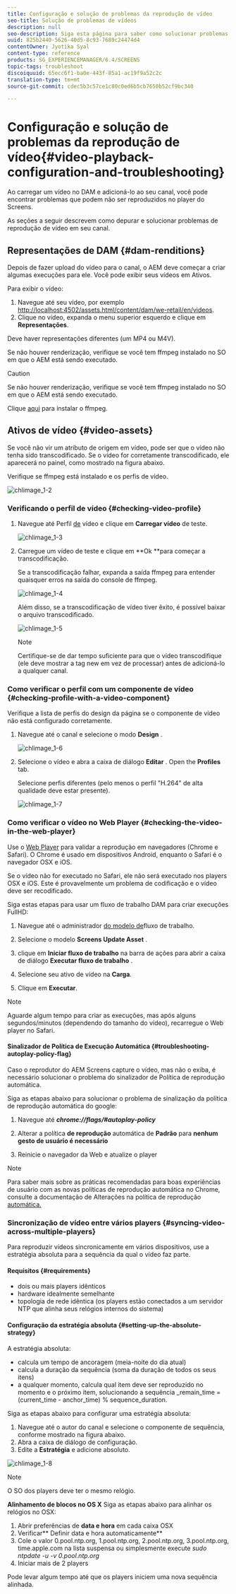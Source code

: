 ```yaml
---
title: Configuração e solução de problemas da reprodução de vídeo
seo-title: Solução de problemas de vídeos
description: null
seo-description: Siga esta página para saber como solucionar problemas de vídeos. Ao carregar um vídeo no DAM e adicioná-lo ao seu canal, você pode encontrar problemas que o vídeo pode não ser reproduzido no Screens player e esta seção descreve como depurar e solucionar problemas de reprodução de vídeo no seu canal.
uuid: 825b2440-5626-40d5-8c93-7689c24474d4
contentOwner: Jyotika Syal
content-type: reference
products: SG_EXPERIENCEMANAGER/6.4/SCREENS
topic-tags: troubleshoot
discoiquuid: 65ecc6f1-ba0e-443f-85a1-ac19f9a52c2c
translation-type: tm+mt
source-git-commit: cdec5b3c57ce1c80c0ed6b5cb7650b52cf9bc340

---
```



# Configuração e solução de problemas da reprodução de vídeo{#video-playback-configuration-and-troubleshooting}

Ao carregar um vídeo no DAM e adicioná-lo ao seu canal, você pode encontrar problemas que podem não ser reproduzidos no player do Screens.

As seções a seguir descrevem como depurar e solucionar problemas de reprodução de vídeo em seu canal.

## Representações de DAM {#dam-renditions}

Depois de fazer upload do vídeo para o canal, o AEM deve começar a criar algumas execuções para ele. Você pode exibir seus vídeos em Ativos.

Para exibir o vídeo:

1. Navegue até seu vídeo, por exemplo [http://localhost:4502/assets.html/content/dam/we-retail/en/videos](http://localhost:4502/assets.html/content/dam/we-retail/en/videos).
1. Clique no vídeo, expanda o menu superior esquerdo e clique em **Representações**.

Deve haver representações diferentes (um MP4 ou M4V).

Se não houver renderização, verifique se você tem ffmpeg instalado no SO em que o AEM está sendo executado.

>[!CAUTION]
>
>Se não houver renderização, verifique se você tem ffmpeg instalado no SO em que o AEM está sendo executado.
>
>Clique [aqui](https://evermeet.cx/ffmpeg/) para instalar o ffmpeg.

## Ativos de vídeo {#video-assets}

Se você não vir um atributo de origem em vídeo, pode ser que o vídeo não tenha sido transcodificado. Se o vídeo for corretamente transcodificado, ele aparecerá no painel, como mostrado na figura abaixo.

Verifique se ffmpeg está instalado e os perfis de vídeo.

![chlimage_1-2](assets/chlimage_1-2.png)

### Verificando o perfil de vídeo {#checking-video-profile}

1. Navegue até Perfil [de](http://localhost:4502/etc/dam/video.html) vídeo e clique em **Carregar vídeo** de teste.

   ![chlimage_1-3](assets/chlimage_1-3.png)

1. Carregue um vídeo de teste e clique em **Ok **para começar a transcodificação.

   Se a transcodificação falhar, expanda a saída ffmpeg para entender quaisquer erros na saída do console de ffmpeg.

   ![chlimage_1-4](assets/chlimage_1-4.png)

   Além disso, se a transcodificação de vídeo tiver êxito, é possível baixar o arquivo transcodificado.

   ![chlimage_1-5](assets/chlimage_1-5.png)

   >[!NOTE]
   >
   >Certifique-se de dar tempo suficiente para que o vídeo transcodifique (ele deve mostrar a tag new em vez de processar) antes de adicioná-lo a qualquer canal.

### Como verificar o perfil com um componente de vídeo {#checking-profile-with-a-video-component}

Verifique a lista de perfis do design da página se o componente de vídeo não está configurado corretamente.

1. Navegue até o canal e selecione o modo **Design** .

   ![chlimage_1-6](assets/chlimage_1-6.png)

1. Selecione o vídeo e abra a caixa de diálogo **Editar** . Open the **Profiles** tab.

   Selecione perfis diferentes (pelo menos o perfil &quot;H.264&quot; de alta qualidade deve estar presente).

   ![chlimage_1-7](assets/chlimage_1-7.png)

### Como verificar o vídeo no Web Player {#checking-the-video-in-the-web-player}

Use o [Web Player](http://localhost:4502/content/mobileapps/cq-screens-player/firmware.html/content/screens/we-retail/locations/demo/flagship/single/device0) para validar a reprodução em navegadores (Chrome e Safari). O Chrome é usado em dispositivos Android, enquanto o Safari é o navegador OSX e iOS.

Se o vídeo não for executado no Safari, ele não será executado nos players OSX e iOS. Este é provavelmente um problema de codificação e o vídeo deve ser recodificado.

Siga estas etapas para usar um fluxo de trabalho DAM para criar execuções FullHD:

1. Navegue até o administrador [do modelo de](http://localhost:4502/libs/cq/workflow/admin/console/content/models.html/etc/workflow/models)fluxo de trabalho.
1. Selecione o modelo **Screens Update Asset** .
1. clique em **Iniciar fluxo de trabalho** na barra de ações para abrir a caixa de diálogo **Executar fluxo de trabalho** .

1. Selecione seu ativo de vídeo na **Carga**.
1. Clique em **Executar**.

>[!NOTE]
>
>Aguarde algum tempo para criar as execuções, mas após alguns segundos/minutos (dependendo do tamanho do vídeo), recarregue o Web player no Safari.

#### Sinalizador de Política de Execução Automática {#troubleshooting-autoplay-policy-flag}

Caso o reprodutor do AEM Screens capture o vídeo, mas não o exiba, é necessário solucionar o problema do sinalizador de Política de reprodução automática.

Siga as etapas abaixo para solucionar o problema de sinalização da política de reprodução automática do google:

1. Navegue até ***chrome://flags/#autoplay-policy***
1. Alterar a política **de reprodução** automática de **Padrão** para **nenhum gesto de usuário é necessário**

1. Reinicie o navegador da Web e atualize o player

>[!NOTE]
>
>Para saber mais sobre as práticas recomendadas para boas experiências de usuário com as novas políticas de reprodução automática no Chrome, consulte a documentação de Alterações na política de reprodução [automática.](https://developers.google.com/web/updates/2017/09/autoplay-policy-changes#webaudio)

### Sincronização de vídeo entre vários players {#syncing-video-across-multiple-players}

Para reproduzir vídeos sincronicamente em vários dispositivos, use a estratégia absoluta para a sequência da qual o vídeo faz parte.

#### Requisitos {#requirements}

* dois ou mais players idênticos
* hardware idealmente semelhante
* topologia de rede idêntica (os players estão conectados a um servidor NTP que alinha seus relógios internos do sistema)

#### Configuração da estratégia absoluta {#setting-up-the-absolute-strategy}

A estratégia absoluta:

* calcula um tempo de ancoragem (meia-noite do dia atual)
* calcula a duração da sequência (soma da duração de todos os seus itens)
* a qualquer momento, calcula qual item deve ser reproduzido no momento e o próximo item, solucionando a sequência _remain_time = (current_time - anchor_time) % sequence_duration.

Siga as etapas abaixo para configurar uma estratégia absoluta:

1. Navegue até o autor do canal e selecione o componente de sequência, conforme mostrado na figura abaixo.
1. Abra a caixa de diálogo de configuração.
1. Edite a **Estratégia** e adicione absoluto.

![chlimage_1-8](assets/chlimage_1-8.png)

>[!NOTE]
>
>O SO dos players deve ter o mesmo relógio.

**Alinhamento de blocos no OS X** Siga as etapas abaixo para alinhar os relógios no OSX:

1. Abrir preferências de **data e hora** em cada caixa OSX
1. Verificar** Definir data e hora automaticamente**
1. Cole o valor 0.pool.ntp.org, 1.pool.ntp.org, 2.pool.ntp.org, 3.pool.ntp.org, time.apple.com na lista suspensa ou simplesmente execute *sudo ntpdate -u -v 0.pool.ntp.org*
1. Iniciar mais de 2 players

Pode levar algum tempo até que os players iniciem uma nova sequência alinhada.

